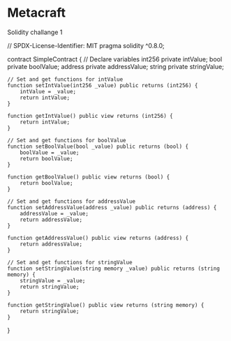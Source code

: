 # Metacraft
Solidity
challange 1

// SPDX-License-Identifier: MIT
pragma solidity ^0.8.0;

contract SimpleContract {
    // Declare variables
    int256 private intValue;
    bool private boolValue;
    address private addressValue;
    string private stringValue;

    // Set and get functions for intValue
    function setIntValue(int256 _value) public returns (int256) {
        intValue = _value;
        return intValue;
    }

    function getIntValue() public view returns (int256) {
        return intValue;
    }

    // Set and get functions for boolValue
    function setBoolValue(bool _value) public returns (bool) {
        boolValue = _value;
        return boolValue;
    }

    function getBoolValue() public view returns (bool) {
        return boolValue;
    }

    // Set and get functions for addressValue
    function setAddressValue(address _value) public returns (address) {
        addressValue = _value;
        return addressValue;
    }

    function getAddressValue() public view returns (address) {
        return addressValue;
    }

    // Set and get functions for stringValue
    function setStringValue(string memory _value) public returns (string memory) {
        stringValue = _value;
        return stringValue;
    }

    function getStringValue() public view returns (string memory) {
        return stringValue;
    }
}


